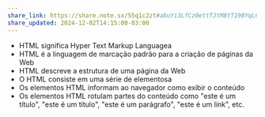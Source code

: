 ```yaml
---
share_link: https://share.note.sx/55q1c2zt#abuYi3LfCz0ettTJtM8tT19BYqL6RQ5+1+2+IFAdG8Y
share_updated: 2024-12-02T14:15:00-03:00
---
```

- HTML significa Hyper Text Markup Languagea
- HTML é a linguagem de marcação padrão para a criação de páginas da Web
- HTML descreve a estrutura de uma página da Web
- O HTML consiste em uma série de elementosa
- Os elementos HTML informam ao navegador como exibir o conteúdo
- Os elementos HTML rotulam partes do conteúdo como "este é um título", "este é um título", "este é um parágrafo", "este é um link", etc.

